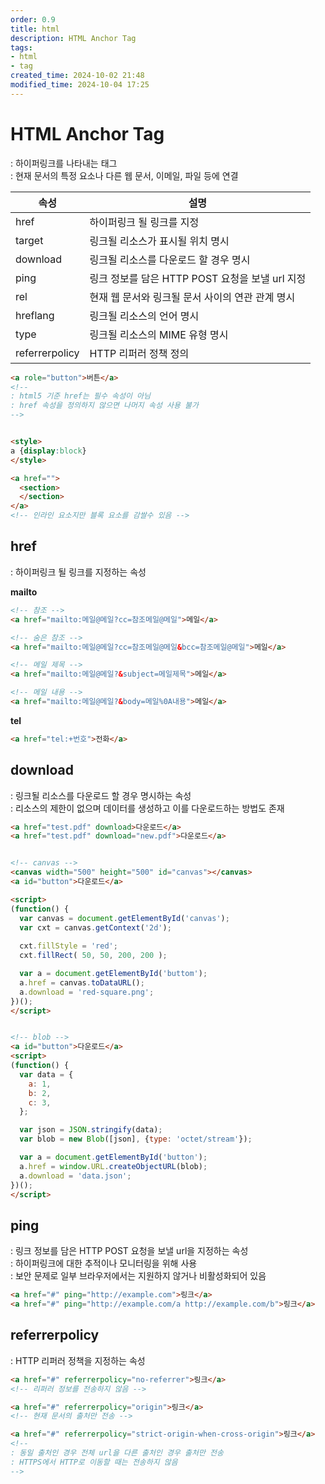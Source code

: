 ```yaml
---
order: 0.9
title: html
description: HTML Anchor Tag
tags:
- html
- tag
created_time: 2024-10-02 21:48
modified_time: 2024-10-04 17:25
---
```


# HTML Anchor Tag
: 하이퍼링크를 나타내는 태그  
: 현재 문서의 특정 요소나 다른 웹 문서, 이메일, 파일 등에 연결

속성 | 설명
---|---
href     | 하이퍼링크 될 링크를 지정
target   | 링크될 리소스가 표시될 위치 명시
download | 링크될 리소스를 다운로드 할 경우 명시
ping     | 링크 정보를 담은 HTTP POST 요청을 보낼 url 지정
rel      | 현재 웹 문서와 링크될 문서 사이의 연관 관계 명시
hreflang | 링크될 리소스의 언어 명시
type     | 링크될 리소스의 MIME 유형 명시
referrerpolicy | HTTP 리퍼러 정책 정의


```html
<a role="button">버튼</a>
<!--
: html5 기준 href는 필수 속성이 아님  
: href 속성을 정의하지 않으면 나머지 속성 사용 불가
-->


<style>
a {display:block}
</style>

<a href="">
  <section>
  </section>
</a>
<!-- 인라인 요소지만 블록 요소를 감쌀수 있음 -->
```



## href
: 하이퍼링크 될 링크를 지정하는 속성

**mailto**
```html
<!-- 참조 -->
<a href="mailto:메일@메일?cc=참조메일@메일">메일</a>

<!-- 숨은 참조 -->
<a href="mailto:메일@메일?cc=참조메일@메일&bcc=참조메일@메일">메일</a>

<!-- 메일 제목 -->
<a href="mailto:메일@메일?&subject=메일제목">메일</a>

<!-- 메일 내용 -->
<a href="mailto:메일@메일?&body=메일%0A내용">메일</a>
```

**tel**
```html
<a href="tel:+번호">전화</a>
```



## download
: 링크될 리소스를 다운로드 할 경우 명시하는 속성  
: 리소스의 제한이 없으며 데이터를 생성하고 이를 다운로드하는 방법도 존재

```html
<a href="test.pdf" download>다운로드</a>
<a href="test.pdf" download="new.pdf">다운로드</a>


<!-- canvas -->
<canvas width="500" height="500" id="canvas"></canvas>
<a id="button">다운로드</a>

<script>
(function() {
  var canvas = document.getElementById('canvas');
  var cxt = canvas.getContext('2d');
 
  cxt.fillStyle = 'red';
  cxt.fillRect( 50, 50, 200, 200 );

  var a = document.getElementById('buttom');
  a.href = canvas.toDataURL();
  a.download = 'red-square.png';
})();
</script>


<!-- blob -->
<a id="button">다운로드</a>
<script>
(function() {
  var data = {
    a: 1,
    b: 2,
    c: 3,
  };

  var json = JSON.stringify(data);
  var blob = new Blob([json], {type: 'octet/stream'});

  var a = document.getElementById('button');
  a.href = window.URL.createObjectURL(blob);
  a.download = 'data.json';
})();
</script>
```



## ping
: 링크 정보를 담은 HTTP POST 요청을 보낼 url을 지정하는 속성  
: 하이퍼링크에 대한 추적이나 모니터링을 위해 사용  
: 보안 문제로 일부 브라우저에서는 지원하지 않거나 비활성화되어 있음  

```html
<a href="#" ping="http://example.com">링크</a>
<a href="#" ping="http://example.com/a http://example.com/b">링크</a>
```



## referrerpolicy
: HTTP 리퍼러 정책을 지정하는 속성

```html
<a href="#" referrerpolicy="no-referrer">링크</a>
<!-- 리퍼러 정보를 전송하지 않음 -->

<a href="#" referrerpolicy="origin">링크</a>
<!-- 현재 문서의 출처만 전송 -->

<a href="#" referrerpolicy="strict-origin-when-cross-origin">링크</a>
<!-- 
: 동일 출처인 경우 전체 url을 다른 출처인 경우 출처만 전송 
: HTTPS에서 HTTP로 이동할 때는 전송하지 않음
-->
```